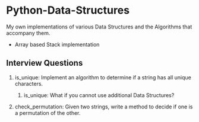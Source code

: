 # Python-Data-Structures
My own implementations of various Data Structures and the Algorithms that accompany them.
* Array based Stack implementation


## Interview Questions
1. is_unique: Implement an algorithm to determine if a string has all unique characters.
    1. is_unique: What if you cannot use additional Data Structures?
    
2. check_permutation: Given two strings, write a method to decide if one is a permutation of the other.
